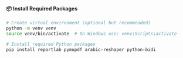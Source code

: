 #### 📦 Install Required Packages

```bash
# Create virtual environment (optional but recommended)
python -m venv venv
source venv/bin/activate  # On Windows use: venv\Scripts\activate

# Install required Python packages
pip install reportlab pymupdf arabic-reshaper python-bidi
```
